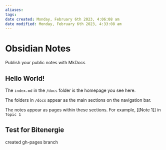 ```yaml
---
aliases: 
tags: 
date created: Monday, February 6th 2023, 4:06:08 am
date modified: Monday, February 6th 2023, 4:33:08 am
---
```


# Obsidian Notes

Publish your public notes with MkDocs

## Hello World!

The `index.md` in the `/docs` folder is the homepage you see here.

The folders in `/docs` appear as the main sections on the navigation bar.

The notes appear as pages within these sections. For example, [[Note 1]] in `Topic 1`

## Test for Bitenergie

created gh-pages branch
